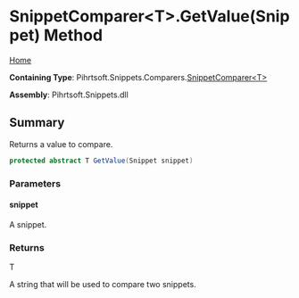 <a name="_top"></a>

# SnippetComparer\<T>\.GetValue\(Snippet\) Method

[Home](../../../../../README.md#_top)

**Containing Type**: Pihrtsoft\.Snippets\.Comparers\.[SnippetComparer\<T>](../README.md#_top)

**Assembly**: Pihrtsoft\.Snippets\.dll

## Summary

Returns a value to compare\.

```csharp
protected abstract T GetValue(Snippet snippet)
```

### Parameters

#### snippet

A snippet\.

### Returns

T

A string that will be used to compare two snippets\.